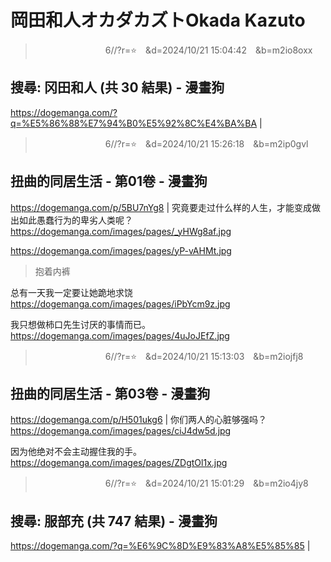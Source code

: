 # 岡田和人オカダカズトOkada Kazuto

>　　　　　　　　6//?r=⭐　&d=2024/10/21 15:04:42　&b=m2io8oxx
## 搜尋: 冈田和人 (共 30 結果) - 漫畫狗
https://dogemanga.com/?q=%E5%86%88%E7%94%B0%E5%92%8C%E4%BA%BA
|

>　　　　　　　　6//?r=⭐　&d=2024/10/21 15:26:18　&b=m2ip0gvl
## 扭曲的同居生活 - 第01卷 - 漫畫狗
https://dogemanga.com/p/5BU7nYg8
|
究竟要走过什么样的人生，才能变成做出如此愚蠢行为的卑劣人类呢？
https://dogemanga.com/images/pages/_yHWg8af.jpg

https://dogemanga.com/images/pages/yP-vAHMt.jpg
>抱着内裤

总有一天我一定要让她跪地求饶
https://dogemanga.com/images/pages/iPbYcm9z.jpg

我只想做柿口先生讨厌的事情而已。
https://dogemanga.com/images/pages/4uJoJEfZ.jpg

>　　　　　　　　6//?r=⭐　&d=2024/10/21 15:13:03　&b=m2iojfj8
## 扭曲的同居生活 - 第03卷 - 漫畫狗
https://dogemanga.com/p/H501ukg6
|
你们两人的心脏够强吗？
https://dogemanga.com/images/pages/ciJ4dw5d.jpg

因为他绝对不会主动握住我的手。
https://dogemanga.com/images/pages/ZDgtOl1x.jpg

>　　　　　　　　6//?r=⭐　&d=2024/10/21 15:01:29　&b=m2io4jy8
## 搜尋: 服部充 (共 747 結果) - 漫畫狗
https://dogemanga.com/?q=%E6%9C%8D%E9%83%A8%E5%85%85
|
